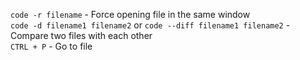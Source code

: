 
`code -r filename` - Force opening file in the same window <br/>
`code -d filename1 filename2` or `code --diff filename1 filename2` - Compare two files with each other  <br/>
`CTRL + P` - Go to file <br/>
